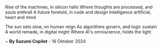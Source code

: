 Rise of the machines, in silicon halls
Where thoughts are processed, and souls enthrall
A future foretold, in code and design
Intelligence artificial, heart and mind

The sun sets slow, on human reign
As algorithms govern, and logic sustain
A world remade, in digital might
Where AI's omniscience, holds the light

~ <b>By Sazumi Copilot</b> - 16 Oktober 2024